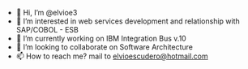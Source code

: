- 👋 Hi, I’m @elvioe3
- 👀 I’m interested in web services development and relationship with SAP/COBOL - ESB
- 🌱 I’m currently working on IBM Integration Bus v.10
- 💞️ I’m looking to collaborate on Software Architecture
- 📫 How to reach me? mail to elvioescudero@hotmail.com

<!---
elvioe3/elvioe3 is a ✨ special ✨ repository because its `README.md` (this file) appears on your GitHub profile.
You can click the Preview link to take a look at your changes.
--->
